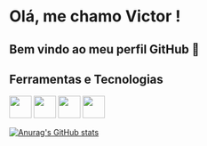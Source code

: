 # Olá, me chamo Victor ! 
## Bem vindo ao meu perfil GitHub 👋

## Ferramentas e Tecnologias

<img src="https://cdn.jsdelivr.net/gh/devicons/devicon@latest/icons/csharp/csharp-original.svg" width="40px" height="40px" /> <img src="https://cdn.jsdelivr.net/gh/devicons/devicon@latest/icons/python/python-original-wordmark.svg" width="40px" height="40px" /> <img src="https://cdn.jsdelivr.net/gh/devicons/devicon@latest/icons/javascript/javascript-original.svg" width="40px" height="40px" /> <img src="https://cdn.jsdelivr.net/gh/devicons/devicon@latest/icons/typescript/typescript-original.svg" width="40px" height="40px" /> 

[![Anurag's GitHub stats](https://github-readme-stats.vercel.app/api?username=VictorMoraesSantos)](https://github.com/VictorMoraesSantos/github-readme-stats)
